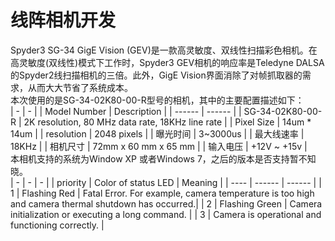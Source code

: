 # 线阵相机开发
Spyder3 SG-34 GigE Vision (GEV)是一款高灵敏度、双线性扫描彩色相机。在高灵敏度(双线性)模式下工作时，Spyder3 GEV相机的响应率是Teledyne DALSA的Spyder2线扫描相机的三倍。此外，GigE Vision界面消除了对帧抓取器的需求，从而大大节省了系统成本。<br>
本次使用的是SG-34-02K80-00-R型号的相机，其中的主要配置描述如下：<br>
| - | - |
| Model Number | Description |
| ------ | ------ | 
| SG-34-02K80-00-R | 2K resolution, 80 MHz data rate, 18KHz line rate |
| Pixel Size | 14um * 14um |
| resolution | 2048 pixels |
| 曝光时间 | 3~3000us |
| 最大线速率 | 18KHz |
| 相机尺寸 | 72mm  x 60 mm x 65 mm |
| 输入电压 | +12V ~ +15v |
<br>
本相机支持的系统为Window XP 或者Windows 7，之后的版本是否支持暂不知晓。<br>
| - | - | - |
| priority | Color of status LED | Meaning |
| ---- | ------ | ------ |
|   1  | Flashing Red | Fatal Error. For example, camera temperature is too high and camera thermal shutdown has occurred.|
|   2  | Flashing Green | Camera initialization or executing a long command. |
|   3  | Camera is operational and functioning correctly. |
